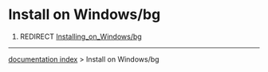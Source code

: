 # Install on Windows/bg
1.  REDIRECT [Installing\_on\_Windows/bg](Installing_on_Windows/bg.md)

---
[documentation index](../README.md) > Install on Windows/bg

